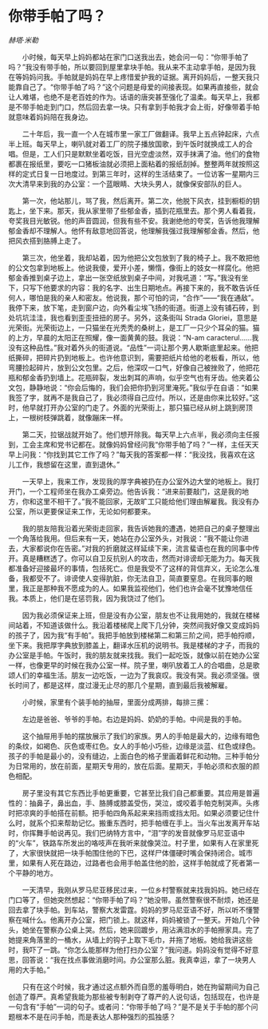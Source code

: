 # 你带手帕了吗？

*赫塔·米勒*

　　小时候，每天早上妈妈都站在家门口送我出去，她会问一句：“你带手帕了吗？”我没有带手帕，所以要回到屋里拿块手帕。我从来不主动拿手帕，是因为我在等妈妈问我。手帕就是妈妈在早上疼惜爱护我的证据。离开妈妈后，一整天我只能靠自己了。“你带手帕了吗？”这个问题是母爱的间接表现。如果再直接些，就会让人难堪，也绝不是老百姓的作为。话语的唐突甚至强化了温柔。每天早上，我都是不带手帕走到门口，然后回去拿一块。只有拿到手帕我才会上街，好像带着手帕就意味着妈妈陪在我身边。

　　二十年后，我一直一个人在城市里一家工厂做翻译。我早上五点钟起床，六点半上班。每天早上，喇叭就对着工厂的院子播放国歌，到午饭时就换成工人的合唱。但是，工人们只是默默坐着吃饭，目光空虚淡然，双手抹满了油。他们的食物都裹在报纸里，要吃一口猪板油就必须把上面粘着的报纸刮掉。整整两年就按照这样的定式日复一日地度过。到第三年时，这样的生活结束了。一位访客一星期内三次大清早来到我的办公室：一个蓝眼睛、大块头男人，就像保安部队的巨人。

　　第一次，他站那儿，骂了我，然后离开。第二次，他脱下风衣，挂到橱柜的钥匙上，坐下来。那天，我从家里带了些郁金香，插到花瓶里去。那个男人看着我，夸奖我目光敏锐。他的声音圆润，但我有些不安。我谢绝他的夸奖，告诉他我理解郁金香却不理解人。他怀有敌意地回答说，他理解我强过我理解郁金香。然后，他把风衣搭到胳膊上走了。

　　第三次，他坐着，我却站着，因为他把公文包放到了我的椅子上。我不敢把他的公文包拿到地板上。他说我傻，爱开小差，懒惰，像街上的妓女一样腐化。他把郁金香推到桌子边上，拿出一张空纸放到桌子中间，对我吼道：“写。”我没有坐下，只写下他要求的内容：我的名字、出生日期地点。再接下来的，我不敢告诉任何人，哪怕是我的亲人和密友。他说我，那个可怕的词，“合作”——“我在通敌”。我停下来，放下笔，走到窗户边，向外看尘埃飞扬的街道。街道上没有铺石砖，到处坑坑洼洼，我也看到歪歪扭扭的房子。另外，这条街叫 Strada Gloriei，意思是光荣街。光荣街边上，一只猫坐在光秃秃的桑树上，是工厂一只少个耳朵的猫。猫的上方，早晨的太阳正在照耀，像一面黄黄的鼓。我说：“N-am caracterul……我没有这种品性。”我对着外头的街道说。“品性”一词让那个男人歇斯底里起来。他把纸撕碎，把碎片扔到地板上。也许他意识到，需要把纸片给他的老板看，所以，他弯腰捡起碎片，放到公文包里。之后，他深叹一口气，好像自己被挫败了，他把花瓶和郁金香扔到墙上。花瓶碎裂，发出刺耳的声响，似乎空气也有牙齿。他夹着公文包，静静地说：“你会后悔的，我们会把你扔到河里淹死。”我似乎在自语：“如果我签了字，就再不是我自己了，我必须得自己应付。所以，还是由你来比较好。”这时，他早就打开办公室的门走了。外面的光荣街上，那只猫已经从树上跳到房顶上，一根树枝弹跳着，就像蹦床一样。

　　第二天，拉锯战就开始了。他们想开除我。每天早上六点半，我必须向主任报到，工会主席和党书记都在。就像妈妈曾经问我“你带手帕了吗？”一样，主任天天早上问我：“你找到其它工作了吗？”每天我的答案都一样：“我没找，我喜欢在这儿工作，我想留在这里，直到退休。”

　　一天早上，我来工作，发现我的厚字典被扔在办公室外边大堂的地板上。我打开门，一个工程师坐在我办工桌旁边。他告诉我：“进来前要敲门，这是我的地方，你和这里不相干了。”我不能回家，无故旷工只能给他们理由解雇我。我没有办公室，所以更要保证来工作，无论如何都要来。

　　我的朋友陪我沿着光荣街走回家，我告诉她我的遭遇，她把自己的桌子整理出一个角落给我用。但后来有一天，她站在办公室外头，对我说：“我不能让你进去，大家都说你在告密。”对我的折磨就这样延续下来，流言蜚语也在我的同事中传开。真是糟糕透了。你可以自卫反抗别人的攻击，然而对诽谤却无能为力。每天我都准备好迎接最坏的事情，包括死亡。但是我受不了这样的背信弃义，无论怎么准备，我都受不了。诽谤使人变得肮脏，你无法自卫，简直要窒息。在我同事的眼里，我正是那种我不愿成为的人。如果我监视他们，他们也许会毫不犹豫地信任我。本质上，他们是在惩罚我，因为我饶过了他们。

　　因为我必须保证来上班，但是没有办公室，朋友也不让我用她的，我就在楼梯间站着，不知道该做什么。我沿着楼梯爬上爬下几分钟，突然间我好像又变成妈妈的孩子了，因为我“有手帕”。我把手帕放到楼梯第二和第三阶之间，把手帕捋顺，坐下来。我把厚字典放到膝盖上，翻译水压机的说明书。我是楼梯的才子，而我的办公室是手帕。午饭时，我的朋友就来找我。我们一起吃饭，就像以前在她办公室一样，也像更早的时候在我办公室一样。院子里，喇叭放着工人的合唱曲，总是歌颂人们的幸福生活。朋友一边吃饭，一边为了我哀叹。我没有哭。我必须坚强。很长时间了，都是这样，度过漫无止尽的那几个星期，直到最后我被解雇。

　　小时候，家里有个装手帕的抽屉，里面分成两排，每排三摞：

　　左边是爸爸、爷爷的手帕。右边是妈妈、奶奶的手帕。中间是我的手帕。

　　这个抽屉用手帕的摆放展示了我们的家族。男人的手帕是最大的，边缘有暗色的条纹，如褐色、灰色或枣红色。女人的手帕小巧些，边缘是淡蓝、红色或绿色。孩子的手帕是最小的，没有缝边，上面白色的格子里画着鲜花和动物。三种手帕分为日常用的，放在前面，星期天专用的，放在后面。星期天，手帕必须和衣服的颜色相配。

　　房子里没有其它东西比手帕更重要，它甚至比我们自己都重要。其应用是普遍性的：抽鼻子，鼻出血，手、胳膊或膝盖受伤，哭泣，或咬着手帕克制哭声。头疼时把凉爽的手帕搭在前额。把手帕四角系起来来挡雨或挡太阳。如果必须要记住什么时，就系个扣来帮助记忆。搬重东西时，把手帕缠在手上。当火车出发离开车站时，你挥舞手帕说再见。我们巴纳特方言中，“泪”字的发音就像罗马尼亚语中的“火车”，铁路车所发出的咯吱声在我听来就像哭泣。村子里，如果有人在家里死了，大家很快就把一块手帕围住他的下巴，这样尸体僵硬时嘴会保持闭合。城市里，如果有人死在路边，过路者也会用手帕盖住他的脸，这样手帕就成了死者第一个平静的地方。

　　一天清早，我刚从罗马尼亚移民过来，一位乡村警察就来找我妈妈。她已经在门口等了，但她突然想起：“你带手帕了吗？”她没带。虽然警察很不耐烦，她还是回去拿了块手帕。到车站，警察大发雷霆。妈妈的罗马尼亚语不好，所以听不懂警察在喊什么。他离开办公室，把门锁上。就这样，妈妈被锁了一整天。开始几个钟头，她坐在警察办公桌上哭。然后，她来回踱步，用沾满泪水的手帕擦家具。完了她提来角落里的一桶水，从墙上的钩子上取下毛巾，并拖了地板。她给我讲这些时，我吓了一跳。“你怎么能那样为他打扫办公室？”我问道。妈妈没有觉得不好意思，回答说：“我在找点事做消磨时间。办公室那么脏。我真幸运，拿了一块男人用的大手帕。”

　　只有在这个时候，我才通过这点额外而自愿的羞辱明白，她在拘留期间为自己创造了尊严。真希望我能为那些被专制剥夺了尊严的人说句话，包括现在，也许是一句含有“手帕”一词的句子。或者问：“你带手帕了吗？”是不是关于手帕的那个问题根本不是在问手帕，而是表达人那种强烈的孤独感？